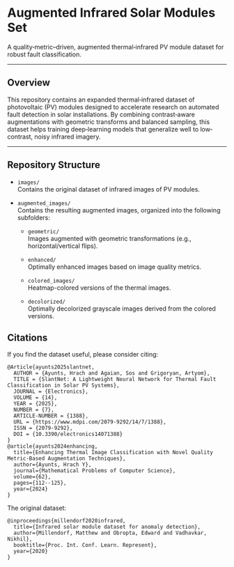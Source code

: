 # Augmented Infrared Solar Modules Set

A quality‐metric–driven, augmented thermal‐infrared PV module dataset for robust fault classification.

---

## Overview

This repository contains an expanded thermal‐infrared dataset of photovoltaic (PV) modules designed to accelerate research on automated fault detection in solar installations. By combining contrast‐aware augmentations with geometric transforms and balanced sampling, this dataset helps training deep‐learning models that generalize well to low‐contrast, noisy infrared imagery.

---

## Repository Structure

- ```images/```  
  Contains the original dataset of infrared images of PV modules.

- ```augmented_images/```  
  Contains the resulting augmented images, organized into the following subfolders:
  
  - ```geometric/```  
    Images augmented with geometric transformations (e.g., horizontal/vertical flips).
  
  - ```enhanced/```  
    Optimally enhanced images based on image quality metrics.
  
  - ```colored_images/```  
    Heatmap-colored versions of the thermal images.
  
  - ```decolorized/```  
    Optimally decolorized grayscale images derived from the colored versions.


## Citations
If you find the dataset useful, please consider citing:

```
@Article{ayunts2025slantnet,
  AUTHOR = {Ayunts, Hrach and Agaian, Sos and Grigoryan, Artyom},
  TITLE = {SlantNet: A Lightweight Neural Network for Thermal Fault Classification in Solar PV Systems},
  JOURNAL = {Electronics},
  VOLUME = {14},
  YEAR = {2025},
  NUMBER = {7},
  ARTICLE-NUMBER = {1388},
  URL = {https://www.mdpi.com/2079-9292/14/7/1388},
  ISSN = {2079-9292},
  DOI = {10.3390/electronics14071388}
}
@article{ayunts2024enhancing,
  title={Enhancing Thermal Image Classification with Novel Quality Metric-Based Augmentation Techniques},
  author={Ayunts, Hrach Y},
  journal={Mathematical Problems of Computer Science},
  volume={62},
  pages={112--125},
  year={2024}
}
```
The original dataset:
```
@inproceedings{millendorf2020infrared,
  title={Infrared solar module dataset for anomaly detection},
  author={Millendorf, Matthew and Obropta, Edward and Vadhavkar, Nikhil},
  booktitle={Proc. Int. Conf. Learn. Represent},
  year={2020}
}
```
